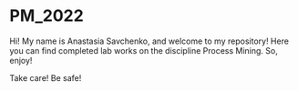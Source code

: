 # PM_2022

Hi! My name is Anastasia Savchenko, and welcome to my repository! Here you can find completed lab works on the discipline Process Mining. So, enjoy!

Take care!
Be safe!
